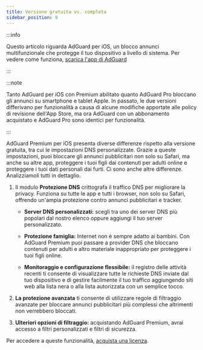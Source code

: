 ```yaml
---
title: Versione gratuita vs. completa
sidebar_position: 9
---
```


:::info

Questo articolo riguarda AdGuard per iOS, un blocco annunci multifunzionale che protegge il tuo dispositivo a livello di sistema. Per vedere come funziona, [scarica l'app di AdGuard](https://agrd.io/download-kb-adblock)

:::

:::note

Tanto AdGuard per iOS con Premium abilitato quanto AdGuard Pro bloccano gli annunci su smartphone e tablet Apple. In passato, le due versioni differivano per funzionalità a causa di alcune modifiche apportate alle policy di revisione dell'App Store, ma ora AdGuard con un abbonamento acquistato e AdGuard Pro sono identici per funzionalità.

:::

AdGuard Premium per iOS presenta diverse differenze rispetto alla versione gratuita, tra cui le impostazioni DNS personalizzate. Grazie a queste impostazioni, puoi bloccare gli annunci pubblicitari non solo su Safari, ma anche su altre app, proteggere i tuoi figli dai contenuti per adulti online e proteggere i tuoi dati personali dai furti. Ci sono anche altre differenze. Analizziamoli tutti in dettaglio.

1. Il modulo **Protezione DNS** crittografa il traffico DNS per migliorare la privacy. Funziona su tutte le app e tutti i browser, non solo su Safari, offrendo un'ampia protezione contro annunci pubblicitari e tracker.

   - **Server DNS personalizzati:** scegli tra uno dei server DNS più popolari dal nostro elenco oppure aggiungi il tuo server personalizzato.

   - **Protezione famiglia:** Internet non è sempre adatto ai bambini. Con AdGuard Premium puoi passare a provider DNS che bloccano contenuti per adulti e altro materiale inappropriato per proteggere i tuoi figli online.

   - **Monitoraggio e configurazione flessibile:** il registro delle attività recenti ti consente di visualizzare tutte le richieste DNS inviate dal tuo dispositivo e di gestire facilmente il tuo traffico aggiungendo siti web alla lista nera o alla lista autorizzata con un semplice tocco.

2. **La protezione avanzata** ti consente di utilizzare regole di filtraggio avanzate per bloccare annunci pubblicitari più complessi che altrimenti non verrebbero bloccati.

3. **Ulteriori opzioni di filtraggio:** acquistando AdGuard Premium, avrai accesso a filtri personalizzati e filtri di sicurezza.

Per accedere a queste funzionalità, [acquista una licenza](https://adguard.com/license.html).
